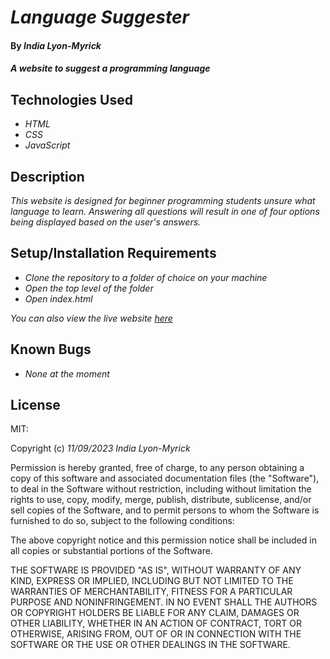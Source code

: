 # _Language Suggester_

#### By _**India Lyon-Myrick**_

#### _A website to suggest a programming language_

## Technologies Used

* _HTML_
* _CSS_
* _JavaScript_

## Description

_This website is designed for beginner programming students unsure what language to learn. Answering all questions will result in one of four options being displayed based on the user's answers._

## Setup/Installation Requirements

* _Clone the repository to a folder of choice on your machine_
* _Open the top level of the folder_
* _Open index.html_

_You can also view the live website [here](https://igl-myrick.github.io/language-suggester/)_

## Known Bugs

* _None at the moment_

## License

MIT:

Copyright (c) _11/09/2023_ _India Lyon-Myrick_

Permission is hereby granted, free of charge, to any person obtaining a copy of this software and associated documentation files (the "Software"), to deal in the Software without restriction, including without limitation the rights to use, copy, modify, merge, publish, distribute, sublicense, and/or sell copies of the Software, and to permit persons to whom the Software is furnished to do so, subject to the following conditions:

The above copyright notice and this permission notice shall be included in all copies or substantial portions of the Software.

THE SOFTWARE IS PROVIDED "AS IS", WITHOUT WARRANTY OF ANY KIND, EXPRESS OR IMPLIED, INCLUDING BUT NOT LIMITED TO THE WARRANTIES OF MERCHANTABILITY, FITNESS FOR A PARTICULAR PURPOSE AND NONINFRINGEMENT. IN NO EVENT SHALL THE AUTHORS OR COPYRIGHT HOLDERS BE LIABLE FOR ANY CLAIM, DAMAGES OR OTHER LIABILITY, WHETHER IN AN ACTION OF CONTRACT, TORT OR OTHERWISE, ARISING FROM, OUT OF OR IN CONNECTION WITH THE SOFTWARE OR THE USE OR OTHER DEALINGS IN THE SOFTWARE.